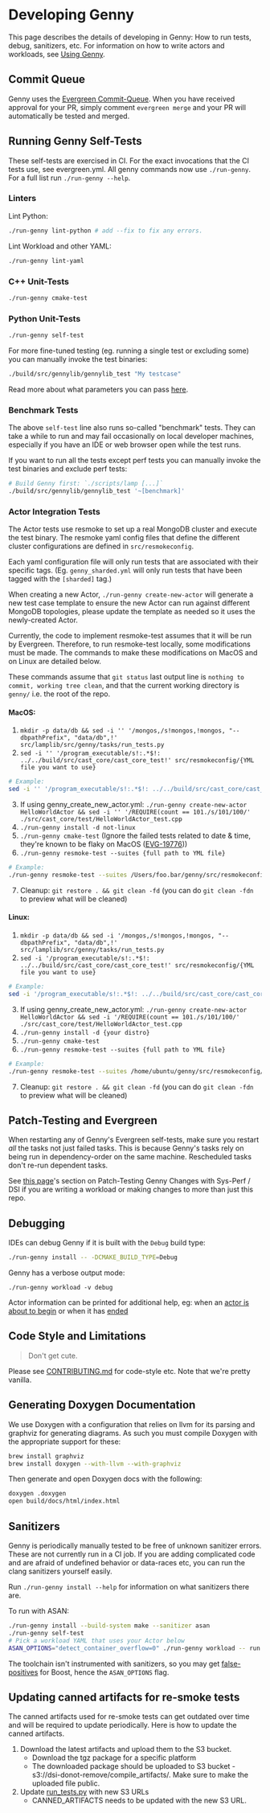 # Developing Genny

This page describes the details of developing in Genny: How to run tests, debug, sanitizers, etc.
For information on how to write actors and workloads, see [Using Genny](./using.md).

## Commit Queue

Genny uses the [Evergreen Commit-Queue][cq]. When you have received approval
for your PR, simply comment `evergreen merge` and your PR will automatically
be tested and merged.

[cq]: https://github.com/evergreen-ci/evergreen/wiki/Commit-Queue


## Running Genny Self-Tests

These self-tests are exercised in CI. For the exact invocations that the CI tests use, see evergreen.yml.
All genny commands now use `./run-genny`. For a full list run `./run-genny --help`.

### Linters


Lint Python:

```sh
./run-genny lint-python # add --fix to fix any errors.
```

Lint Workload and other YAML:

```sh
./run-genny lint-yaml
```

### C++ Unit-Tests

```sh
./run-genny cmake-test
```

### Python Unit-Tests
```sh
./run-genny self-test
```

For more fine-tuned testing (eg. running a single test or excluding some) you
can manually invoke the test binaries:

```sh
./build/src/gennylib/gennylib_test "My testcase"
```

Read more about what parameters you can pass [here][catch2].

[catch2]: https://github.com/catchorg/Catch2/blob/v2.5.0/docs/command-line.md#specifying-which-tests-to-run


### Benchmark Tests

The above `self-test` line also runs so-called "benchmark" tests. They
can take a while to run and may fail occasionally on local developer
machines, especially if you have an IDE or web browser open while the
test runs.

If you want to run all the tests except perf tests you can manually
invoke the test binaries and exclude perf tests:

```sh
# Build Genny first: `./scripts/lamp [...]`
./build/src/gennylib/gennylib_test '~[benchmark]'
```


### Actor Integration Tests

The Actor tests use resmoke to set up a real MongoDB cluster and execute
the test binary. The resmoke yaml config files that define the different
cluster configurations are defined in `src/resmokeconfig`.

Each yaml configuration file will only run tests that are associated
with their specific tags. (Eg. `genny_sharded.yml` will only run
tests that have been tagged with the `[sharded]` tag.)

When creating a new Actor, `./run-genny create-new-actor` will generate a new test case
template to ensure the new Actor can run against different MongoDB topologies,
please update the template as needed so it uses the newly-created Actor.

Currently, the code to implement resmoke-test assumes that it will be run by
Evergreen. Therefore, to run resmoke-test locally, some modifications must be made.
The commands to make these modifications on MacOS and on Linux are detailed below.

These commands assume that `git status` last output line is
`nothing to commit, working tree clean`, and that the current working directory is
`genny/` i.e. the root of the repo.

#### MacOS:
1. `mkdir -p data/db && sed -i '' '/mongos,/s!mongos,!mongos, "--dbpathPrefix", "data/db",!' src/lamplib/src/genny/tasks/run_tests.py`
2. `sed -i '' '/program_executable/s!:.*$!: ../../build/src/cast_core/cast_core_test!' src/resmokeconfig/{YML file you want to use}`
```sh
# Example:
sed -i '' '/program_executable/s!:.*$!: ../../build/src/cast_core/cast_core_test!' src/resmokeconfig/genny_sharded.yml
```
3. If using genny_create_new_actor.yml: `./run-genny create-new-actor HelloWorldActor && sed -i '' '/REQUIRE(count == 101./s/101/100/' ./src/cast_core/test/HelloWorldActor_test.cpp`
4. `./run-genny install -d not-linux`
5. `./run-genny cmake-test` (Ignore the failed tests related to date & time, they're known to be flaky on MacOS ([EVG-19776](https://jira.mongodb.org/browse/EVG-19776)))
6. `./run-genny resmoke-test --suites {full path to YML file}`
```sh
# Example:
./run-genny resmoke-test --suites /Users/foo.bar/genny/src/resmokeconfig/genny_sharded.yml
```
7. Cleanup: `git restore . && git clean -fd` (you can do `git clean -fdn` to preview what will be cleaned)

#### Linux:
1. `mkdir -p data/db && sed -i '/mongos,/s!mongos,!mongos, "--dbpathPrefix", "data/db",!' src/lamplib/src/genny/tasks/run_tests.py`
2. `sed -i '/program_executable/s!:.*$!: ../../build/src/cast_core/cast_core_test!' src/resmokeconfig/{YML file you want to use}`
```sh
# Example:
sed -i '/program_executable/s!:.*$!: ../../build/src/cast_core/cast_core_test!' src/resmokeconfig/genny_sharded.yml
```
3. If using genny_create_new_actor.yml: `./run-genny create-new-actor HelloWorldActor && sed -i '/REQUIRE(count == 101./s/101/100/' ./src/cast_core/test/HelloWorldActor_test.cpp `
4. `./run-genny install -d {your distro}`
5. `./run-genny cmake-test`
6. `./run-genny resmoke-test --suites {full path to YML file}`
```sh
# Example:
./run-genny resmoke-test --suites /home/ubuntu/genny/src/resmokeconfig/genny_sharded.yml
```
7. Cleanup: `git restore . && git clean -fd` (you can do `git clean -fdn` to preview what will be cleaned)


## Patch-Testing and Evergreen

When restarting any of Genny's Evergreen self-tests, make sure you
restart *all* the tasks not just failed tasks. This is because Genny's
tasks rely on being run in dependency-order on the same machine.
Rescheduled tasks don't re-run dependent tasks.

See [this page](./using.md)'s section on Patch-Testing Genny Changes with Sys-Perf / DSI
if you are writing a workload or making changes to more than just this repo.

## Debugging

IDEs can debug Genny if it is built with the `Debug` build type:

```sh
./run-genny install -- -DCMAKE_BUILD_TYPE=Debug
```

Genny has a verbose output mode:

```shell
./run-genny workload -v debug
```

Actor information can be printed for additional help, eg: when an
[actor is about to begin](https://github.com/mongodb/genny/blob/a3fd9cb1ee9954877281922cf5959b635d889599/src/cast_core/src/HelloWorld.cpp#L42-L45)
or when it has [ended](https://github.com/mongodb/genny/blob/a3fd9cb1ee9954877281922cf5959b635d889599/src/cast_core/src/HelloWorld.cpp#L58)

## Code Style and Limitations

> Don't get cute.

Please see [CONTRIBUTING.md](./CONTRIBUTING.md) for code-style etc.
Note that we're pretty vanilla.

## Generating Doxygen Documentation

We use Doxygen with a configuration that relies on llvm for its parsing
and graphviz for generating diagrams. As such you must compile Doxygen
with the appropriate support for these:

```sh
brew install graphviz
brew install doxygen --with-llvm --with-graphviz
```

Then generate and open Doxygen docs with the following:

```sh
doxygen .doxygen
open build/docs/html/index.html
```

## Sanitizers

Genny is periodically manually tested to be free of unknown sanitizer
errors. These are not currently run in a CI job. If you are adding
complicated code and are afraid of undefined behavior or data-races
etc, you can run the clang sanitizers yourself easily.

Run `./run-genny install --help` for information on what sanitizers there are.

To run with ASAN:

```sh
./run-genny install --build-system make --sanitizer asan
./run-genny self-test
# Pick a workload YAML that uses your Actor below
ASAN_OPTIONS="detect_container_overflow=0" ./run-genny workload -- run ./src/workloads/docs/HelloWorld.yml
```

The toolchain isn't instrumented with sanitizers, so you may get
[false-positives][fp] for Boost, hence the `ASAN_OPTIONS` flag.


## Updating canned artifacts for re-smoke tests
The canned artifacts used for re-smoke tests can get outdated over time and will be required to update periodically.
Here is how to update the canned artifacts.

1. Download the latest artifacts and upload them to the S3 bucket.
	- Download the tgz package for a specific platform
  	- The downloaded package should be uploaded to S3 bucket - s3://dsi-donot-remove/compile_artifacts/. Make sure to make the uploaded file public.
2. Update [run_tests.py](https://github.com/mongodb/genny/blob/master/src/lamplib/src/genny/tasks/run_tests.py) with new S3 URLs
  	- CANNED_ARTIFACTS needs to be updated with the new S3 URL.

[fp]: https://github.com/google/sanitizers/wiki/AddressSanitizerContainerOverflow#false-positives
[pi]: https://github.com/mongodb/genny/blob/762b08ee3b71184d5f521e82f7ce6d6eeb3c0cc9/src/workloads/docs/ParallelInsert.yml#L183-L189
